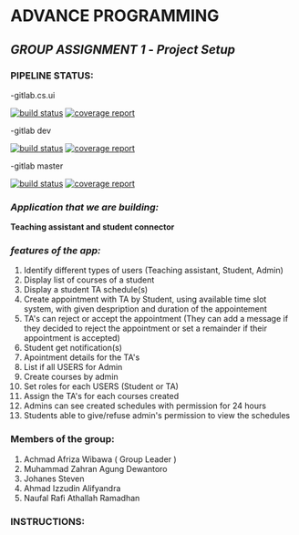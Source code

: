 # **ADVANCE PROGRAMMING**

## _GROUP ASSIGNMENT 1_ - _Project Setup_


### **PIPELINE STATUS:**

-gitlab.cs.ui

[![build status](https://gitlab.cs.ui.ac.id/AdvProg/KKI-2021/1906315821/tasc-raja-singa/badges/master/pipeline.svg)](https://gitlab.cs.ui.ac.id/AdvProg/KKI-2021/1906315821/tasc-raja-singa/-/commits/)
[![coverage report](https://gitlab.cs.ui.ac.id/AdvProg/KKI-2021/1906315821/tasc-raja-singa/badges/master/coverage.svg)](https://gitlab.cs.ui.ac.id/AdvProg/KKI-2021/1906315821/tasc-raja-singa/-/commits/)

-gitlab dev

[![build status](https://gitlab.com/achmad.afriza/tasc-raja-singa/badges/dev/pipeline.svg)](https://gitlab.com/achmad.afriza/tasc-raja-singa/-/commits/dev)
[![coverage report](https://gitlab.com/achmad.afriza/tasc-raja-singa/badges/dev/coverage.svg)](https://gitlab.com/achmad.afriza/tasc-raja-singa/-/commits/dev)

-gitlab master

[![build status](https://gitlab.com/achmad.afriza/tasc-raja-singa/badges/master/pipeline.svg)](https://gitlab.com/achmad.afriza/tasc-raja-singa/-/commits/master/)
[![coverage report](https://gitlab.com/achmad.afriza/tasc-raja-singa/badges/master/coverage.svg)](https://gitlab.com/achmad.afriza/tasc-raja-singa/-/commits/master/)

### **_Application that we are building:_**

**Teaching assistant and student connector**

### **_features of the app:_**
1. Identify different types of users (Teaching assistant, Student, Admin)
2. Display list of courses of a student
3. Display a student TA schedule(s)
4. Create appointment with TA by Student, using available time slot system, with given despription and duration of the appointement
5. TA's can reject or accept the appointment (They can add a message if they decided to reject the appointment or set a remainder if their appointment is accepted)
6. Student get notification(s)
7. Apointment details for the TA's
8. List if all USERS for Admin
9. Create courses by admin
10. Set roles for each USERS (Student or TA)
11. Assign the TA's for each courses created
12. Admins can see created schedules with permission for 24 hours
13. Students able to give/refuse admin's permission to view the schedules 

### **Members of the group:**
1. Achmad Afriza Wibawa ( Group Leader )
2. Muhammad Zahran Agung Dewantoro 
3. Johanes Steven
4. Ahmad Izzudin Alifyandra
5. Naufal Rafi Athallah Ramadhan


### **INSTRUCTIONS:**
